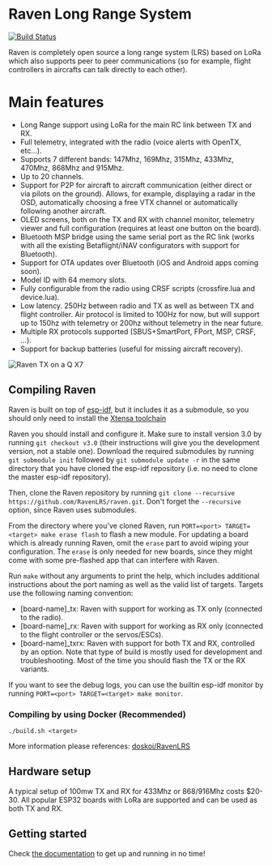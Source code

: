 # Raven Long Range System

[![Build Status](https://travis-ci.com/RavenLRS/raven.svg?branch=master)](https://travis-ci.com/RavenLRS/raven)

Raven is completely open source a long range system (LRS) based on LoRa
which also supports peer to peer communications (so for example,
flight controllers in aircrafts can talk directly to each other).

# Main features

- Long Range support using LoRa for the main RC link between TX and RX.
- Full telemetry, integrated with the radio (voice alerts with OpenTX, etc...).
- Supports 7 different bands: 147Mhz, 169Mhz, 315Mhz, 433Mhz, 470Mhz, 868Mhz and 915Mhz.
- Up to 20 channels.
- Support for P2P for aircraft to aircraft communication (either direct
or via pilots on the ground). Allows, for example, displaying a radar in the
OSD, automatically choosing a free VTX channel or automatically following
another aircraft.
- OLED screens, both on the TX and RX with channel monitor, telemetry
viewer and full configuration (requires at least one button on the board).
- Bluetooth MSP bridge using the same serial port as the RC link (works with
all the existing Betaflight/iNAV configurators with support for Bluetooth).
- Support for OTA updates over Bluetooth (iOS and Android apps coming soon).
- Model ID with 64 memory slots.
- Fully configurable from the radio using CRSF scripts (crossfire.lua
and device.lua).
- Low latency. 250Hz between radio and TX as well as between TX and flight
controller. Air protocol is limited to 100Hz for now, but will support up
to 150hz with telemetry or 200hz without telemetry in the near future.
- Multiple RX protocols supported (SBUS+SmartPort, FPort, MSP, CRSF, ...).
- Support for backup batteries (useful for missing aircraft recovery).

![Raven TX on a Q X7](docs/images/raven_qx7.png?raw=true "Raven TX on a Q X7")

## Compiling Raven

Raven is built on top of [esp-idf](https://github.com/espressif/esp-idf), but it includes it
as a submodule, so you should only need to install the [Xtensa toolchain](https://docs.espressif.com/projects/esp-idf/en/stable/get-started/index.html)

Raven you should install and configure it. Make sure to install version 3.0 by running
`git checkout v3.0` (their instructions will give you the development version, not a stable one).
Download the required submodules by running `git submodule init` followed by `git submodule update -r` in the same directory that you have cloned the esp-idf repository (i.e. no need to clone the master esp-idf repository).

Then, clone the Raven repository by running `git clone --recursive https://github.com/RavenLRS/raven.git`. Don't forget the `--recursive` option, since Raven
uses submodules.

From the directory where you've cloned Raven, run `PORT=<port> TARGET=<target> make erase flash` to flash a new module. For
updating a board which is already running Raven, omit the `erase` part to avoid wiping your configuration. The `erase` is only
needed for new boards, since they might come with some pre-flashed app that can interfere with Raven.

Run `make` without any arguments to print the help, which includes additional instructions about the port naming as well as the
valid list of targets. Targets use the following naming convention:

- [board-name]_tx: Raven with support for working as TX only (connected to the radio).
- [board-name]_rx: Raven with support for working as RX only (connected to the flight controller or the servos/ESCs).
- [board-name]_txrx: Raven with support for both TX and RX, controlled by an option. Note that type of build is mostly used
for development and troubleshooting. Most of the time you should flash the TX or the RX variants.

If you want to see the debug logs, you can use the builtin esp-idf monitor by running `PORT=<port> TARGET=<target> make monitor`.

### Compiling by using Docker (Recommended)
`./build.sh <target>`

More information please references: [doskoi/RavenLRS](https://github.com/doskoi/RavenLRS)

## Hardware setup

A typical setup of 100mw TX and RX for 433Mhz or 868/916Mhz costs $20-30. All popular ESP32 boards with LoRa are supported and can be used as both TX and RX.

## Getting started

Check [the documentation](docs/getting_started.md) to get up and running in no time!